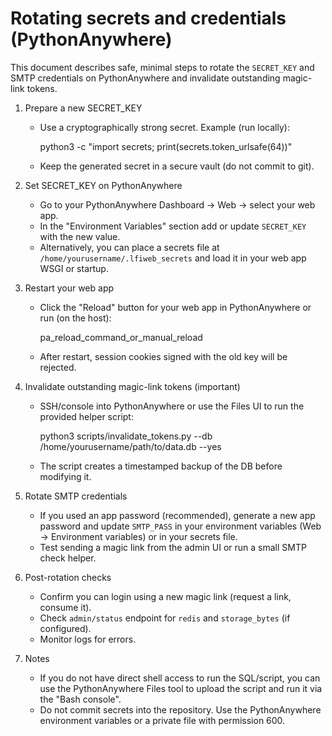 # Rotating secrets and credentials (PythonAnywhere)

This document describes safe, minimal steps to rotate the `SECRET_KEY` and SMTP credentials on PythonAnywhere and invalidate outstanding magic-link tokens.

1) Prepare a new SECRET_KEY

   - Use a cryptographically strong secret. Example (run locally):

     python3 -c "import secrets; print(secrets.token_urlsafe(64))"

   - Keep the generated secret in a secure vault (do not commit to git).

2) Set SECRET_KEY on PythonAnywhere

   - Go to your PythonAnywhere Dashboard -> Web -> select your web app.
   - In the "Environment Variables" section add or update `SECRET_KEY` with the new value.
   - Alternatively, you can place a secrets file at `/home/yourusername/.lfiweb_secrets` and load it in your web app WSGI or startup.

3) Restart your web app

   - Click the "Reload" button for your web app in PythonAnywhere or run (on the host):

     pa_reload_command_or_manual_reload

   - After restart, session cookies signed with the old key will be rejected.

4) Invalidate outstanding magic-link tokens (important)

   - SSH/console into PythonAnywhere or use the Files UI to run the provided helper script:

     python3 scripts/invalidate_tokens.py --db /home/yourusername/path/to/data.db --yes

   - The script creates a timestamped backup of the DB before modifying it.

5) Rotate SMTP credentials

   - If you used an app password (recommended), generate a new app password and update `SMTP_PASS` in your environment variables (Web -> Environment variables) or in your secrets file.
   - Test sending a magic link from the admin UI or run a small SMTP check helper.

6) Post-rotation checks

   - Confirm you can login using a new magic link (request a link, consume it).
   - Check `admin/status` endpoint for `redis` and `storage_bytes` (if configured).
   - Monitor logs for errors.

7) Notes

   - If you do not have direct shell access to run the SQL/script, you can use the PythonAnywhere Files tool to upload the script and run it via the "Bash console".
   - Do not commit secrets into the repository. Use the PythonAnywhere environment variables or a private file with permission 600.
